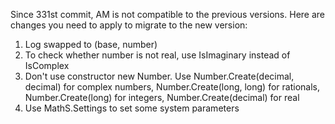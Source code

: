 Since 331st commit, AM is not compatible to the previous versions. Here are changes you need to apply to migrate to the new version:

1. Log swapped to (base, number)
2. To check whether number is not real, use IsImaginary instead of IsComplex
3. Don't use constructor new Number. Use Number.Create(decimal, decimal) for complex numbers, Number.Create(long, long) for rationals, Number.Create(long) for integers, Number.Create(decimal) for real
4. Use MathS.Settings to set some system parameters